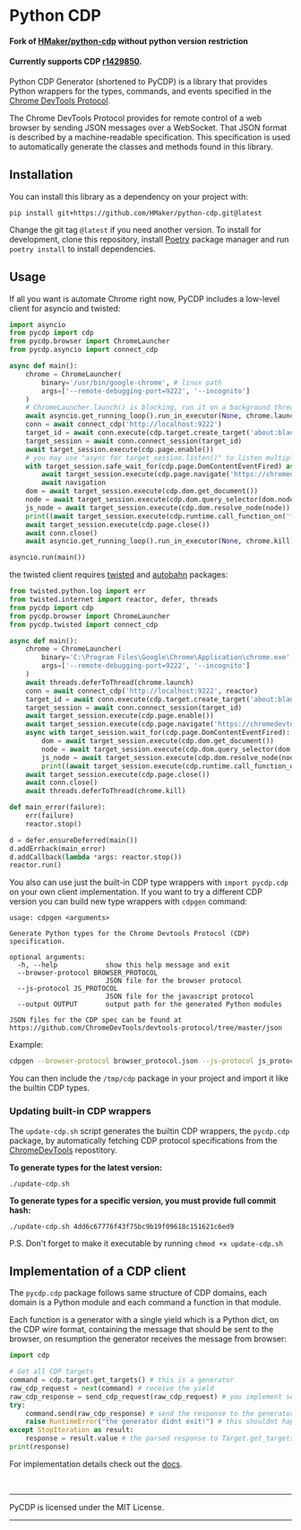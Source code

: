 # Python CDP
#### Fork of [HMaker/python-cdp](https://github.com/HMaker/python-cdp) without python version restriction
#### Currently supports CDP [r1429850][2].

Python CDP Generator (shortened to PyCDP) is a library that provides
Python wrappers for the types, commands, and events specified in the [Chrome
DevTools Protocol][1].  

The Chrome DevTools Protocol provides for remote control of a web browser by
sending JSON messages over a WebSocket. That JSON format is described by a
machine-readable specification. This specification is used to automatically
generate the classes and methods found in this library.

## Installation
You can install this library as a dependency on your project with:
```
pip install git+https://github.com/HMaker/python-cdp.git@latest
```
Change the git tag `@latest` if you need another version. To install for development, clone this
repository, install [Poetry][5] package manager and run `poetry install` to install dependencies.

## Usage
If all you want is automate Chrome right now, PyCDP includes a low-level client for asyncio and twisted:
```python
import asyncio
from pycdp import cdp
from pycdp.browser import ChromeLauncher
from pycdp.asyncio import connect_cdp

async def main():
    chrome = ChromeLauncher(
        binary='/usr/bin/google-chrome', # linux path
        args=['--remote-debugging-port=9222', '--incognito']
    )
    # ChromeLauncher.launch() is blocking, run it on a background thread
    await asyncio.get_running_loop().run_in_executor(None, chrome.launch)
    conn = await connect_cdp('http://localhost:9222')
    target_id = await conn.execute(cdp.target.create_target('about:blank'))
    target_session = await conn.connect_session(target_id)
    await target_session.execute(cdp.page.enable())
    # you may use "async for target_session.listen()" to listen multiple events, here we listen just a single event.
    with target_session.safe_wait_for(cdp.page.DomContentEventFired) as navigation:
        await target_session.execute(cdp.page.navigate('https://chromedevtools.github.io/devtools-protocol/'))
        await navigation
    dom = await target_session.execute(cdp.dom.get_document())
    node = await target_session.execute(cdp.dom.query_selector(dom.node_id, 'p'))
    js_node = await target_session.execute(cdp.dom.resolve_node(node))
    print((await target_session.execute(cdp.runtime.call_function_on('function() {return this.innerText;}', js_node.object_id, return_by_value=True)))[0].value)
    await target_session.execute(cdp.page.close())
    await conn.close()
    await asyncio.get_running_loop().run_in_executor(None, chrome.kill)

asyncio.run(main())
```
the twisted client requires [twisted][6] and [autobahn][7] packages:
```python
from twisted.python.log import err
from twisted.internet import reactor, defer, threads
from pycdp import cdp
from pycdp.browser import ChromeLauncher
from pycdp.twisted import connect_cdp

async def main():
    chrome = ChromeLauncher(
        binary='C:\Program Files\Google\Chrome\Application\chrome.exe', # windows path
        args=['--remote-debugging-port=9222', '--incognito']
    )
    await threads.deferToThread(chrome.launch)
    conn = await connect_cdp('http://localhost:9222', reactor)
    target_id = await conn.execute(cdp.target.create_target('about:blank'))
    target_session = await conn.connect_session(target_id)
    await target_session.execute(cdp.page.enable())
    await target_session.execute(cdp.page.navigate('https://chromedevtools.github.io/devtools-protocol/'))
    async with target_session.wait_for(cdp.page.DomContentEventFired):
        dom = await target_session.execute(cdp.dom.get_document())
        node = await target_session.execute(cdp.dom.query_selector(dom.node_id, 'p'))
        js_node = await target_session.execute(cdp.dom.resolve_node(node))
        print((await target_session.execute(cdp.runtime.call_function_on('function() {return this.innerText;}', js_node.object_id, return_by_value=True)))[0].value)
    await target_session.execute(cdp.page.close())
    await conn.close()
    await threads.deferToThread(chrome.kill)

def main_error(failure):
    err(failure)
    reactor.stop()

d = defer.ensureDeferred(main())
d.addErrback(main_error)
d.addCallback(lambda *args: reactor.stop())
reactor.run()
```

You also can use just the built-in CDP type wrappers with `import pycdp.cdp` on your own client implementation. If you want to try a different CDP version you can build new type wrappers with `cdpgen` command:
```
usage: cdpgen <arguments>

Generate Python types for the Chrome Devtools Protocol (CDP) specification.

optional arguments:
  -h, --help            show this help message and exit
  --browser-protocol BROWSER_PROTOCOL
                        JSON file for the browser protocol
  --js-protocol JS_PROTOCOL
                        JSON file for the javascript protocol
  --output OUTPUT       output path for the generated Python modules

JSON files for the CDP spec can be found at https://github.com/ChromeDevTools/devtools-protocol/tree/master/json
```
Example:
```sh
cdpgen --browser-protocol browser_protocol.json --js-protocol js_protocol.json --output /tmp/cdp
```
You can then include the `/tmp/cdp` package in your project and import it like the builtin CDP types.  

### Updating built-in CDP wrappers
The `update-cdp.sh` script generates the builtin CDP wrappers, the `pycdp.cdp` package, by automatically fetching CDP protocol specifications from the [ChromeDevTools][8] repostitory.

**To generate types for the latest version:**
```shell
./update-cdp.sh
```
**To generate types for a specific version, you must provide full commit hash:**
```shell
./update-cdp.sh 4dd6c67776f43f75bc9b19f09618c151621c6ed9
```
P.S. Don't forget to make it executable by running `chmod +x update-cdp.sh`

## Implementation of a CDP client
The `pycdp.cdp` package follows same structure of CDP domains, each domain is a Python module and each command a function in that module.

Each function is a generator with a single yield which is a Python dict, on the CDP wire format,
containing the message that should be sent to the browser, on resumption the generator receives the message from browser:
```python
import cdp

# Get all CDP targets
command = cdp.target.get_targets() # this is a generator
raw_cdp_request = next(command) # receive the yield
raw_cdp_response = send_cdp_request(raw_cdp_request) # you implement send_cdp_request, raw_cdp_request is the JSON object that should be sent to browser
try:
    command.send(raw_cdp_response) # send the response to the generator where raw_cdp_response is the JSON object received from browser, it will raise StopIteration
    raise RuntimeError("the generator didnt exit!") # this shouldnt happen
except StopIteration as result:
    response = result.value # the parsed response to Target.get_targets() command
print(response)
```
For implementation details check out the [docs][3].

<br>
<hr>
PyCDP is licensed under the MIT License.
<hr>

[1]: https://chromedevtools.github.io/devtools-protocol/
[2]: https://github.com/ChromeDevTools/devtools-protocol/tree/e1bdcc8cda9709838002a1516058ec8b266cbe88
[3]: docs/getting_started.rst
[4]: https://github.com/hyperiongray/trio-chrome-devtools-protocol
[5]: https://python-poetry.org/docs/
[6]: https://pypi.org/project/Twisted/
[7]: https://pypi.org/project/autobahn/
[8]: https://github.com/ChromeDevTools/devtools-protocol
